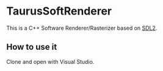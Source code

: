 # TaurusSoftRenderer
 
This is a C++ Software Renderer/Rasterizer based on [SDL2](www.libsdl.org).

## How to use it
Clone and open with Visual Studio.